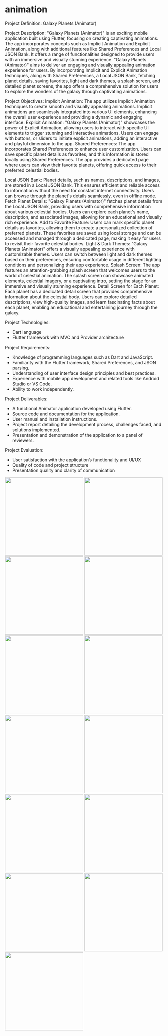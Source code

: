 # animation

Project Definition: Galaxy Planets (Animator)

Project Description:
"Galaxy Planets (Animator)" is an exciting mobile application built using Flutter, focusing on
creating captivating animations. The app incorporates concepts such as Implicit Animation and
Explicit Animation, along with additional features like Shared Preferences and Local JSON
Bank. It offers a range of functionalities designed to provide users with an immersive and
visually stunning experience.
"Galaxy Planets (Animator)" aims to deliver an engaging and visually appealing animation
experience for users. By incorporating Implicit and Explicit Animation techniques, along with
Shared Preferences, a Local JSON Bank, fetching planet details, saving favorites, light and dark
themes, a splash screen, and detailed planet screens, the app offers a comprehensive solution for
users to explore the wonders of the galaxy through captivating animations.

Project Objectives:
Implicit Animation: The app utilizes Implicit Animation techniques to create smooth and
visually appealing animations. Implicit animations are seamlessly integrated into various UI
elements, enhancing the overall user experience and providing a dynamic and engaging interface.
Explicit Animation: "Galaxy Planets (Animator)" showcases the power of Explicit Animation,
allowing users to interact with specific UI elements to trigger stunning and interactive
animations. Users can engage with buttons, or sliders to initiate explicit animations, adding an
interactive and playful dimension to the app.
Shared Preferences: The app incorporates Shared Preferences to enhance user customization.
Users can save specific planet details as favorites, and this information is stored locally using
Shared Preferences. The app provides a dedicated page where users can view their favorite
planets, offering quick access to their preferred celestial bodies.

Local JSON Bank: Planet details, such as names, descriptions, and images, are stored in a Local
JSON Bank. This ensures efficient and reliable access to information without the need for
constant internet connectivity. Users can browse through the planet's details seamlessly, even in
offline mode.
Fetch Planet Details: "Galaxy Planets (Animator)" fetches planet details from the Local JSON
Bank, providing users with comprehensive information about various celestial bodies. Users can
explore each planet's name, description, and associated images, allowing for an educational and
visually rich experience.
Add to Favorite Feature: Users can mark specific planet details as favorites, allowing them to
create a personalized collection of preferred planets. These favorites are saved using local
storage and can be accessed and managed through a dedicated page, making it easy for users to
revisit their favorite celestial bodies.
Light & Dark Themes: "Galaxy Planets (Animator)" offers a visually appealing experience
with customizable themes. Users can switch between light and dark themes based on their
preferences, ensuring comfortable usage in different lighting conditions and personalizing their
app experience.
Splash Screen: The app features an attention-grabbing splash screen that welcomes users to the
world of celestial animation. The splash screen can showcase animated elements, celestial
imagery, or a captivating intro, setting the stage for an immersive and visually stunning
experience.
Detail Screen for Each Planet: Each planet has a dedicated detail screen that provides
comprehensive information about the celestial body. Users can explore detailed descriptions,
view high-quality images, and learn fascinating facts about each planet, enabling an educational
and entertaining journey through the galaxy.

Project Technologies:
- Dart language
- Flutter framework with MVC and Provider architecture

Project Requirements:
- Knowledge of programming languages such as Dart and JavaScript.
- Familiarity with the Flutter framework, Shared Preferences, and JSON parsing.
- Understanding of user interface design principles and best practices.
- Experience with mobile app development and related tools like Android Studio or VS Code.
- Ability to work independently.

Project Deliverables:
- A functional Animator application developed using Flutter.
- Source code and documentation for the application.
- User manual and installation instructions.
- Project report detailing the development process, challenges faced, and solutions implemented.
- Presentation and demonstration of the application to a panel of reviewers.

Project Evaluation:
- User satisfaction with the application’s functionality and UI/UX
- Quality of code and project structure
- Presentation quality and clarity of communication


<img src = "https://github.com/BhargavsinhBarad/animation/assets/118417960/69658b10-3c7f-4126-b0a8-43adc3f58d7f" width = "250px">
<img src = "https://github.com/BhargavsinhBarad/animation/assets/118417960/d47d5bb8-b6ea-4f11-a3e2-df21e752e9e0" width = "250px">
<img src = "https://github.com/BhargavsinhBarad/animation/assets/118417960/3db1faeb-a164-4a65-9e46-c4a471a4c612" width = "250px">
<img src = "https://github.com/BhargavsinhBarad/animation/assets/118417960/a581ab7c-32e4-4f10-87d6-138f9684c85c" width = "250px">
<img src = "https://github.com/BhargavsinhBarad/animation/assets/118417960/2243ef6c-db27-4aa1-8516-6ffb7e2022b3" width = "250px">
<img src = "https://github.com/BhargavsinhBarad/animation/assets/118417960/c5955c57-fe77-4329-905b-e720e49b83cd" width = "250px">
<img src = "https://github.com/BhargavsinhBarad/animation/assets/118417960/709b7aca-4f43-4f50-8d5f-2f7b0425c1e4" width = "250px">
<img src = "https://github.com/BhargavsinhBarad/animation/assets/118417960/85b09d7a-c3c2-4780-b862-29cfe5e2b20b" width = "250px">
<img src = "https://github.com/BhargavsinhBarad/animation/assets/118417960/98c1582b-6184-4ef9-a69f-562a64cc03f4" width = "250px">
<img src = "https://github.com/BhargavsinhBarad/animation/assets/118417960/d0381a13-32a4-453b-ae0e-bff96454c771" width = "250px">
<img src = "https://github.com/BhargavsinhBarad/animation/assets/118417960/e540f9e7-658a-481d-be66-44d4647242c4" width = "250px">
<img src = "https://github.com/BhargavsinhBarad/animation/assets/118417960/23fec92a-ba4d-4fec-bf2f-765042e214e5" width = "250px">
<img src = "https://github.com/BhargavsinhBarad/animation/assets/118417960/22df58bd-0d4c-40cd-8578-f1ce8eb4a0fa" width = "250px">




